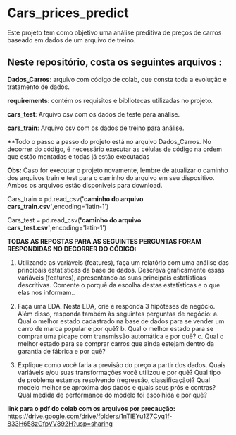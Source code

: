 # Cars_prices_predict

Este projeto tem como objetivo uma análise preditiva de preços de carros baseado em dados de um arquivo de treino.

## Neste repositório, costa os seguintes arquivos :
**Dados_Carros**: arquivo com código de colab, que consta toda a evolução e tratamento de dados.

**requirements**: contém os requisitos e bibliotecas utilizadas no projeto.

**cars_test**: Arquivo csv com os dados de teste para análise.

**cars_train**: Arquivo csv com os dados de treino para análise.

**Todo o passo a passo do projeto está no arquivo Dados_Carros. No decorrer do código, é necessário executar as células de código na
ordem que estão montadas e todas já estão executadas

**Obs:** Caso for executar o projeto novamente, lembre de atualizar o caminho dos arquivos train e test para o caminho do arquivo em seu dispositivo. Ambos os arquivos estão disponiveis para download.

Cars_train = pd.read_csv(**'caminho do arquivo cars_train.csv'**,encoding='latin-1')

Cars_test = pd.read_csv(**'caminho do arquivo cars_test.csv'**,encoding='latin-1')

**TODAS AS REPOSTAS PARA AS SEGUINTES PERGUNTAS FORAM RESPONDIDAS NO DECORRER DO CÓDIGO:**

1. Utilizando as variáveis (features), faça um relatório com uma análise das
principais estatísticas da base de dados. Descreva graficamente essas
variáveis (features), apresentando as suas principais estatísticas descritivas.
Comente o porquê da escolha destas estatísticas e o que elas nos informam..

2. Faça uma EDA. Nesta EDA, crie e responda 3 hipóteses de negócio. Além disso,
responda também às seguintes perguntas de negócio:
a. Qual o melhor estado cadastrado na base de dados para se vender um
carro de marca popular e por quê?
b. Qual o melhor estado para se comprar uma picape com transmissão
automática e por quê?
c. Qual o melhor estado para se comprar carros que ainda estejam dentro
da garantia de fábrica e por quê?

3. Explique como você faria a previsão do preço a partir dos dados. Quais
variáveis e/ou suas transformações você utilizou e por quê? Qual tipo de
problema estamos resolvendo (regressão, classificação)? Qual modelo melhor
se aproxima dos dados e quais seus prós e contras? Qual medida de
performance do modelo foi escolhida e por quê?


**link para o pdf do colab com os arquivos por precaução:** https://drive.google.com/drive/folders/1nTIEYu1Z7Cyq1f-833H658zGfpVV892H?usp=sharing
